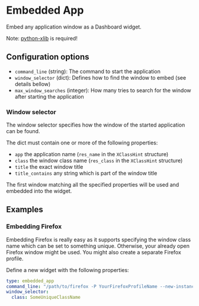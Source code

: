 # Embedded App

Embed any application window as a Dashboard widget.

Note: [python-xlib](https://pypi.org/project/python-xlib/) is required!

## Configuration options

* `command_line` (string): The command to start the application
* `window_selector` (dict): Defines how to find the window to embed (see details bellow)
* `max_window_searches` (integer): How many tries to search for the window after starting the application

### Window selector

The window selector specifies how the window of the started application can be found.

The dict must contain one or more of the following properties:

* `app` the application name (`res_name` in the `XClassHint` structure)
* `class` the window class name (`res_class` in the `XClassHint` structure)
* `title` the exact window title
* `title_contains` any string which is part of the window title

The first window matching all the specified properties will be used and embedded into the widget.

## Examples

### Embedding Firefox

Embedding Firefox is really easy as it supports specifying the window class name which can be set to something unique. Otherwise, your already open Firefox window might be used. You might also create a separate Firefox profile.

Define a new widget with the following properties:

```yaml
type: embedded_app
command_line: "/path/to/firefox -P YourFirefoxProfileName --new-instance --class SomeUniqueClassName --kiosk https://example.com"
window_selector:
  class: SomeUniqueClassName
```